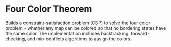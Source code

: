 # Four Color Theorem
Builds a constraint-satisfaction problem (CSP) to solve the four color problem - whether any map can be colored so that no bordering states have the same color. The implementation includes backtracking, forward-checking, and min-conflicts algorithms to assign the colors.